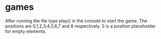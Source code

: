 # games
After running the file type play() in the console to start the game.
The positions are 0,1,2,3,4,5,6,7 and 8 respectively.
5 is a position placeholder for empty elements.
